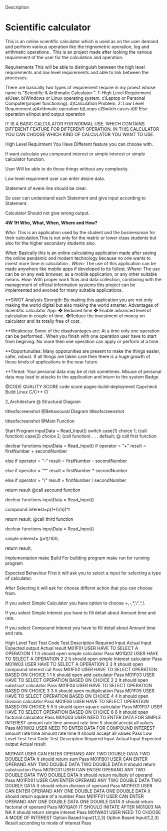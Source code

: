 
Description
# Scientific calculator
This is an online scientific calculator which is used as on the user demand and perform various operation like the trignometric operation, log and arithmatic operations . This is an project made after looking the various requirement of the user for the calculation and operation.

Requirements This will be able to distinguish between the high level requirements and low level requirements and able to link between the processes.

There are basically two types of requirement require in my proect whose name is "Scientific & Arithmatic Calculator ". 1: High Level Requirement a)User. b)Windows or Linux operating system. c)Laptop or Personal Computer(proper functioning). d)Calculation Problem. 2: Low Level Requirement a)Arithmatic operation b)Loops c)Switch cases d)If Else operation e)Input and output operation

IT IS A BASIC CALCULATOR FOR NORMAL USE. WHICH CONTAINS DIFFERENT FEATURE FOR DIFFERENT OPERATION. IN THIS CALCULATOR YOU CAN CHOOSE WHICH KIND OF CALCULATOR YOU WANT TO USE.

High Level Requirment
You Have Different feature you can choose with.

If want calculate you compound interest or simple interest or simple calculator function.

User Will be able to do these things without any complexity.

Low level requirment
user can enter desire data.

Statement of evere line should be clear.

So user can understand each Statement and give input according to Statement.

Calculator Should not give wrong output.

**4W 1H Who, What, When, Where and How?**

*Who:* This is an application used by the student and the businessman for their calculation.This is not only for the matric or lower class students but also for the higher secondary students also.

*What:* Basically this is an online calculating application made after seeing the online pendamic and modern technology because no one wants to invest more time in calculation . 
*When:* The use of this application can be made anywhere like mobile apps if developed to its fullest.
*Where:* The use can be on any web browser, as a mobile application, or any other suitable means. 
*How:* With proper work flow and data collection, combining with the management of official information systems this project can be implemented and evolved for many suitable applications. 

**SWOT Analysis Strength: By making this application you are not only making the world digital but also making the world smarter. Advantages of Scientific calculator App: ❖ Reduced time ❖ Enable advanced level of calculation in couple of time. ❖Reduce the investment of money on calculator and its totally free of cost.

**Weakness: Some of the disadvantages are: At a time only one operation can be performed . When you finish with one operation user have to start from begining. No more then one operation can apply or perform at a time .

**Opportunuties: Many oppotunities are present to make the things easier, safer, robust. If all things are taken care then there is a huge growth of these kinds of applications in the near future.

**Threat: Your personal data may be at risk sometimes. Misuse of personal data may lead to attacks to the application and inturn to the system
Badge

@CODE QUALITY SCORE code score pages-build-deployment Cppcheck Build Linux C/C++ CI

2_Architecture
@ Structural Diagram


titleofscreenshot @Behavioural Diagram titleofscreenshot

titleofscreenshot @Main Function

Start Program inputData = Read_Input() switch case(1) choice 1; (call function) case(2) choice 2; (call function) . . . default; @ call first function

declear functions inputData = Read_Input() if operator = "+" result = firstNumber + secondNumber

else if operator = "-" result = firstNumber - secondNumber

else if operator = "*" result = firstNumber * secondNumber

else if operator = "/" result = firstNumber / secondNumber

return result @call secound function

declear functions inputData = Read_Input()

compound interest=p(1+(r/n))^t

return result; @call third function

declear functions inputData = Read_Input()

simple interest= (prt)/100;

return result;

Implementation
make Build For building program make run for running program

Expected Behaviour
First it will ask you to select a input for selecting a type of calculator.

After Selecting it will ask for choose differnt action that you can choose from.

If you select Simple Calculator you have option to choose +,-,*,'/',^,!.

If you select Simple Interest you have to fill detail about Amount time and rate.

If you select Compound Interest you have to fill detail about Amount time and rate.

High Level Test
  Test Code	           Test Description	                        Required Input	      Actual Input	  Expected output	                               Actual result
   M01F01	         USER HAVE TO SELECT A OPERATION                  1	                    1       It should open simple calculator	                 Pass
   M01Q02	         USER HAVE TO SELECT A OPERATION	                2	                    2	      It should open simple Interest calculator	         Pass
   M01W03	         USER HAVE TO SELECT A OPERATION	                3	                    3	      It should open compound interest cal	             Pass
   M01F02	         USER HAVE TO SELECT OPERATION BASED ON CHOICE   	1	                    1	      It should open add calculator	                     Pass
   M01F03	         USER HAVE TO SELECT OPERATION BASED ON CHOICE	  2	                    2	      It should open substract calculator	               Pass
   M01F04	         USER HAVE TO SELECT OPERATION BASED ON CHOICE    3	                    3	      It should open multiplication	                     Pass
   M01F05	         USER HAVE TO SELECT OPERATION BASED ON CHOICE    4                 	  4	      It should open Division calculator	               Pass
   M01F06	         USER HAVE TO SELECT OPERATION BASED ON CHOICE	  5	                    5	      It shuold open square calculator	                 Pass
   M01F07	         USER HAVE TO SELECT OPERATION BASED ON CHOICE	  6	                    6	      It should open factorial calculator                Pass 
   M01Q03     	     USER NEED TO ENTER DATA FOR SIMPLE INTEREST	amount rate time 	 amount rate time	It should accept all values	                   Pass
   M01W02	         USER NEED TO ENTER DATA FOR COMPOUND INTEREST amount rate time	amount rate time	It should accept all values	                     Pass
Low Level Test
  Test Code	           Test Description	                        Required Input	      Actual Input	  Expected output	                               Actual result


   M01FA01	       USER CAN ENTER OPERAND	                    ANY TWO DOUBLE DATA	  TWO DOUBLE DATA	It should return sum	                               Pass
   M01FB01	       USER CAN ENTER OPERAND	                    ANY TWO DOUBLE DATA	  TWO DOUBLE DATA	It should return substraction	                       Pass
   M01FC01	       USER CAN ENTER OPERAND	                    ANY TWO DOUBLE DATA	  TWO DOUBLE DATA	It should return multiply of operand	               Pass
   M01FD01	       USER CAN ENTER OPERAND	                    ANY TWO DOUBLE DATA	  TWO DOUBLE DATA	It should return division of operand	               Pass
   M01FE01	       USER CAN ENTER OPERAND	                    ANY ONE DOUBLE DATA	  ONE DOUBLE DATA	It should return square of a number	                 Pass
   M01FF01	       USER CAN ENTER OPERAND	                    ANY ONE DOUBLE DATA	  ONE DOUBLE DATA	It should return factorial of operand	               Pass
   M01QA01	       IT SHOULD INITATE AFTER M01Q03	                   NA	                    NA	    It should return simple interest     	               Pass
   M01WA01	       USER NEED TO CHOOSE A MODE OF INTEREST	Option Based Input(1,2,3)	Option Based Input(1,2,3)	Result according to mode of interest	     Pass
